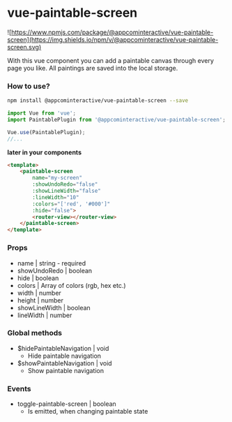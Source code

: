 # vue-paintable-screen

![https://www.npmjs.com/package/@appcominteractive/vue-paintable-screen](https://img.shields.io/npm/v/@appcominteractive/vue-paintable-screen.svg)

With this vue component you can add a paintable canvas through every page you like.
All paintings are saved into the local storage.

### How to use?

```bash
npm install @appcominteractive/vue-paintable-screen --save
```

```javascript
import Vue from 'vue';
import PaintablePlugin from '@appcominteractive/vue-paintable-screen';

Vue.use(PaintablePlugin);
//...
```

**later in your components**

```html
<template>
    <paintable-screen
        name="my-screen"
        :showUndoRedo="false"
        :showLineWidth="false"
        :lineWidth="10"
        :colors="['red', '#000']"
        :hide="false">
        <router-view></router-view>
    </paintable-screen>
</template>
```

### Props

* name | string - required
* showUndoRedo | boolean
* hide | boolean
* colors | Array of colors (rgb, hex etc.)
* width | number
* height | number
* showLineWidth | boolean
* lineWidth | number

### Global methods

* $hidePaintableNavigation | void
  * Hide paintable navigation
* $showPaintableNavigation | void
  * Show paintable navigation

### Events

* toggle-paintable-screen | boolean
  * Is emitted, when changing paintable state
